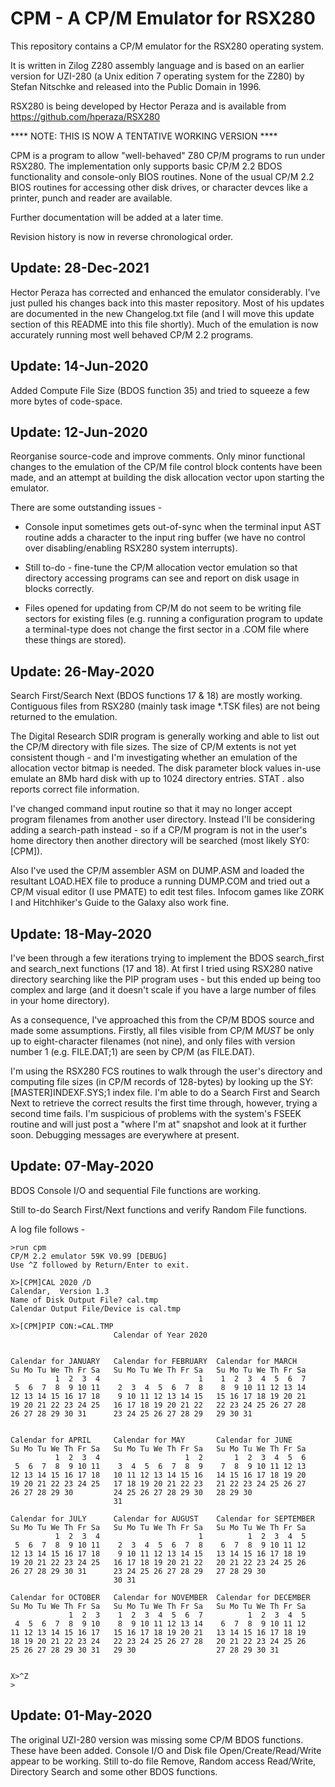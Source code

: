 CPM - A CP/M Emulator for RSX280
================================

This repository contains a CP/M emulator for the RSX280 operating system.

It is written in Zilog Z280 assembly language and is based on an earlier
version for UZI-280 (a Unix edition 7 operating system for the Z280)
by Stefan Nitschke and released into the Public Domain in 1996.

RSX280 is being developed by Hector Peraza and is available from
https://github.com/hperaza/RSX280

****  NOTE: THIS IS NOW A TENTATIVE WORKING VERSION  ****

CPM is a program to allow "well-behaved" Z80 CP/M programs to run
under RSX280.  The implementation only supports basic CP/M 2.2
BDOS functionality and console-only BIOS routines.  None of the
usual CP/M 2.2 BIOS routines for accessing other disk drives,
or character devces like a printer, punch and reader are
available.

Further documentation will be added at a later time.

Revision history is now in reverse chronological order.


Update: 28-Dec-2021
-------------------

Hector Peraza has corrected and enhanced the emulator considerably.
I've just pulled his changes back into this master repository.  Most
of his updates are documented in the new Changelog.txt file (and I
will move this update section of this README into this file shortly).
Much of the emulation is now accurately running most well behaved CP/M
2.2 programs.


Update: 14-Jun-2020
-------------------

Added Compute File Size (BDOS function 35) and tried to squeeze
a few more bytes of code-space.


Update: 12-Jun-2020
-------------------

Reorganise source-code and improve comments.  Only minor functional
changes to the emulation of the CP/M file control block contents
have been made, and an attempt at building the disk allocation
vector upon starting the emulator.

There are some outstanding issues -

* Console input sometimes gets out-of-sync when the terminal input
AST routine adds a character to the input ring buffer (we have no
control over disabling/enabling RSX280 system interrupts).

* Still to-do - fine-tune the CP/M allocation vector emulation so
that directory accessing programs can see and report on disk usage
in blocks correctly.

* Files opened for updating from CP/M do not seem to be writing
file sectors for existing files (e.g. running a configuration
program to update a terminal-type does not change the first sector
in a .COM file where these things are stored).


Update: 26-May-2020
-------------------

Search First/Search Next (BDOS functions 17 & 18) are mostly working.
Contiguous files from RSX280 (mainly task image *.TSK files) are
not being returned to the emulation.

The Digital Research SDIR program is generally working and able to
list out the CP/M directory with file sizes.  The size of CP/M extents
is not yet consistent though - and I'm investigating whether an
emulation of the allocation vector bitmap is needed.  The disk
parameter block values in-use emulate an 8Mb hard disk with up to
1024 directory entries.  STAT *.* also reports correct file
information.

I've changed command input routine so that it may no longer accept
program filenames from another user directory.  Instead I'll be
considering adding a search-path instead - so if a CP/M program is
not in the user's home directory then another directory will be
searched (most likely SY0:[CPM]).

Also I've used the CP/M assembler ASM on DUMP.ASM and loaded the
resultant LOAD.HEX file to produce a running DUMP.COM and tried
out a CP/M visual editor (I use PMATE) to edit test files.
Infocom games like ZORK I and Hitchhiker's Guide to the Galaxy
also work fine.


Update: 18-May-2020
-------------------

I've been through a few iterations trying to implement the BDOS search_first
and search_next functions (17 and 18).  At first I tried using RSX280
native directory searching like the PIP program uses - but this ended
up being too complex and large (and it doesn't scale if you have a
large number of files in your home directory).

As a consequence, I've approached this from the CP/M BDOS source
and made some assumptions.  Firstly, all files visible from CP/M
*MUST* be only up to eight-character filenames (not nine), and only
files with version number 1 (e.g. FILE.DAT;1) are seen by CP/M
(as FILE.DAT).

I'm using the RSX280 FCS routines to walk through the user's
directory and computing file sizes (in CP/M records of 128-bytes)
by looking up the SY:[MASTER]INDEXF.SYS;1 index file.  I'm able to
do a Search First and Search Next to retrieve the correct results
the first time through, however, trying a second time fails.  I'm
suspicious of problems with the system's FSEEK routine and will
just post a "where I'm at" snapshot and look at it further soon.
Debugging messages are everywhere at present.


Update: 07-May-2020
-------------------

BDOS Console I/O and sequential File functions are working.

Still to-do Search First/Next functions and verify Random File
functions.

A log file follows -

```
>run cpm
CP/M 2.2 emulator 59K V0.99 [DEBUG]
Use ^Z followed by Return/Enter to exit.

X>[CPM]CAL 2020 /D
Calendar,  Version 1.3
Name of Disk Output File? cal.tmp
Calendar Output File/Device is cal.tmp

X>[CPM]PIP CON:=CAL.TMP
                       Calendar of Year 2020


Calendar for JANUARY   Calendar for FEBRUARY  Calendar for MARCH
Su Mo Tu We Th Fr Sa   Su Mo Tu We Th Fr Sa   Su Mo Tu We Th Fr Sa
          1  2  3  4                      1    1  2  3  4  5  6  7
 5  6  7  8  9 10 11    2  3  4  5  6  7  8    8  9 10 11 12 13 14
12 13 14 15 16 17 18    9 10 11 12 13 14 15   15 16 17 18 19 20 21
19 20 21 22 23 24 25   16 17 18 19 20 21 22   22 23 24 25 26 27 28
26 27 28 29 30 31      23 24 25 26 27 28 29   29 30 31


Calendar for APRIL     Calendar for MAY       Calendar for JUNE
Su Mo Tu We Th Fr Sa   Su Mo Tu We Th Fr Sa   Su Mo Tu We Th Fr Sa
          1  2  3  4                   1  2       1  2  3  4  5  6
 5  6  7  8  9 10 11    3  4  5  6  7  8  9    7  8  9 10 11 12 13
12 13 14 15 16 17 18   10 11 12 13 14 15 16   14 15 16 17 18 19 20
19 20 21 22 23 24 25   17 18 19 20 21 22 23   21 22 23 24 25 26 27
26 27 28 29 30         24 25 26 27 28 29 30   28 29 30
                       31

Calendar for JULY      Calendar for AUGUST    Calendar for SEPTEMBER
Su Mo Tu We Th Fr Sa   Su Mo Tu We Th Fr Sa   Su Mo Tu We Th Fr Sa
          1  2  3  4                      1          1  2  3  4  5
 5  6  7  8  9 10 11    2  3  4  5  6  7  8    6  7  8  9 10 11 12
12 13 14 15 16 17 18    9 10 11 12 13 14 15   13 14 15 16 17 18 19
19 20 21 22 23 24 25   16 17 18 19 20 21 22   20 21 22 23 24 25 26
26 27 28 29 30 31      23 24 25 26 27 28 29   27 28 29 30
                       30 31

Calendar for OCTOBER   Calendar for NOVEMBER  Calendar for DECEMBER
Su Mo Tu We Th Fr Sa   Su Mo Tu We Th Fr Sa   Su Mo Tu We Th Fr Sa
             1  2  3    1  2  3  4  5  6  7          1  2  3  4  5
 4  5  6  7  8  9 10    8  9 10 11 12 13 14    6  7  8  9 10 11 12
11 12 13 14 15 16 17   15 16 17 18 19 20 21   13 14 15 16 17 18 19
18 19 20 21 22 23 24   22 23 24 25 26 27 28   20 21 22 23 24 25 26
25 26 27 28 29 30 31   29 30                  27 28 29 30 31


X>^Z
>
```

Update: 01-May-2020
-------------------

The original UZI-280 version was missing some CP/M BDOS functions.
These have been added.  Console I/O and Disk file Open/Create/Read/Write
appear to be working.   Still to-do file Remove, Random access Read/Write,
Directory Search and some other BDOS functions.

